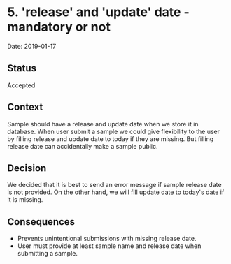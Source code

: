 # 5. 'release' and 'update' date - mandatory  or not

Date: 2019-01-17

## Status
Accepted

## Context
Sample should have a release and update date when we store it in database.
When user submit a sample we could give flexibility to the user by filling release and update date to today if they are missing.
But filling release date can accidentally make a sample public.  

## Decision
We decided that it is best to send an error message if sample release date is not provided.
On the other hand, we will fill update date to today's date if it is missing.

## Consequences
* Prevents unintentional submissions with missing release date.
* User must provide at least sample name and release date when submitting a sample.
